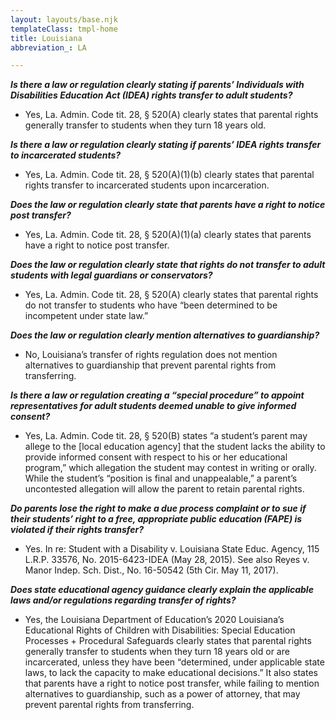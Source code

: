 ```yaml
---
layout: layouts/base.njk
templateClass: tmpl-home
title: Louisiana
abbreviation_: LA

---
```

**_Is there a law or regulation clearly stating if parents’ Individuals with Disabilities Education Act (IDEA) rights transfer to adult students?_**

* Yes, La. Admin. Code tit. 28, § 520(A) clearly states that parental rights generally transfer to students when they turn 18 years old.

**_Is there a law or regulation clearly stating if parents’ IDEA rights transfer to incarcerated students?_**

* Yes, La. Admin. Code tit. 28, § 520(A)(1)(b) clearly states that parental rights transfer to incarcerated students upon incarceration.

**_Does the law or regulation clearly state that parents have a right to notice post transfer?_**

* Yes, La. Admin. Code tit. 28, § 520(A)(1)(a) clearly states that parents have a right to notice post transfer.

**_Does the law or regulation clearly state that rights do not transfer to adult students with legal guardians or conservators?_**

* Yes, La. Admin. Code tit. 28, § 520(A) clearly states that parental rights do not transfer to students who have “been determined to be incompetent under state law.”

**_Does the law or regulation clearly mention alternatives to guardianship?_**

* No, Louisiana’s transfer of rights regulation does not mention alternatives to guardianship that prevent parental rights from transferring.

**_Is there a law or regulation creating a “special procedure”  to appoint representatives for adult students deemed unable to give informed consent?_**

* Yes, La. Admin. Code tit. 28, § 520(B) states “a student’s parent may allege to the \[local education agency\] that the student lacks the ability to provide informed consent with respect to his or her educational program,” which allegation the student may contest in writing or orally. While the student’s “position is final and unappealable,” a parent’s uncontested allegation will allow the parent to retain parental rights.

**_Do parents lose the right to make a due process complaint or to sue if their students’ right to a free, appropriate public education (FAPE) is violated if their rights transfer?_**

* Yes. In re: Student with a Disability v. Louisiana State Educ. Agency, 115 L.R.P. 33576, No. 2015-6423-IDEA (May 28, 2015). See also Reyes v. Manor Indep. Sch. Dist., No. 16-50542 (5th Cir. May 11, 2017).

**_Does state educational agency guidance clearly explain the applicable laws and/or regulations regarding transfer of rights?_**

* Yes, the Louisiana Department of Education’s 2020 Louisiana’s Educational Rights of Children with Disabilities: Special Education Processes + Procedural Safeguards clearly states that parental rights generally transfer to students when they turn 18 years old or are incarcerated, unless they have been “determined, under applicable state laws, to lack the capacity to make educational decisions.” It also states that parents have a right to notice post transfer, while failing to mention alternatives to guardianship, such as a power of attorney, that may prevent parental rights from transferring.
